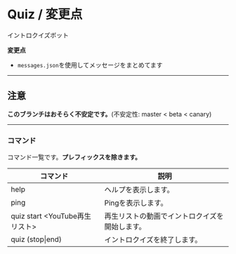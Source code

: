 # Quiz / 変更点
イントロクイズボット

**変更点**
 - `messages.json`を使用してメッセージをまとめてます

---
## 注意
__**このブランチはおそらく不安定です。**__(不安定性: master < beta < canary)

---
### コマンド
コマンド一覧です。__プレフィックスを除きます。__

| コマンド | 説明 |
| -------- | ---------- |
| help | ヘルプを表示します。 |
| ping | Pingを表示します。 |
| quiz start <YouTube再生リスト> | 再生リストの動画でイントロクイズを開始します。 |
| quiz (stop\|end) | イントロクイズを終了します。 |
